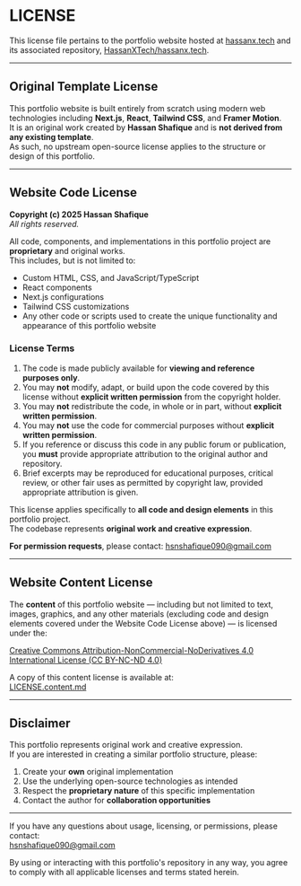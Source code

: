 # LICENSE

This license file pertains to the portfolio website hosted at [hassanx.tech](https://hassanx.tech) and its associated repository, [HassanXTech/hassanx.tech](https://github.com/HassanXTech/hassanx.tech).

---

## Original Template License

This portfolio website is built entirely from scratch using modern web technologies including **Next.js**, **React**, **Tailwind CSS**, and **Framer Motion**.  
It is an original work created by **Hassan Shafique** and is **not derived from any existing template**.  
As such, no upstream open-source license applies to the structure or design of this portfolio.

---

## Website Code License

**Copyright (c) 2025 Hassan Shafique**  
_All rights reserved._

All code, components, and implementations in this portfolio project are **proprietary** and original works.  
This includes, but is not limited to:

- Custom HTML, CSS, and JavaScript/TypeScript  
- React components  
- Next.js configurations  
- Tailwind CSS customizations  
- Any other code or scripts used to create the unique functionality and appearance of this portfolio website  

### License Terms

1. The code is made publicly available for **viewing and reference purposes only**.  
2. You may **not** modify, adapt, or build upon the code covered by this license without **explicit written permission** from the copyright holder.  
3. You may **not** redistribute the code, in whole or in part, without **explicit written permission**.  
4. You may **not** use the code for commercial purposes without **explicit written permission**.  
5. If you reference or discuss this code in any public forum or publication, you **must** provide appropriate attribution to the original author and repository.  
6. Brief excerpts may be reproduced for educational purposes, critical review, or other fair uses as permitted by copyright law, provided appropriate attribution is given.  

This license applies specifically to **all code and design elements** in this portfolio project.  
The codebase represents **original work and creative expression**.

**For permission requests**, please contact: [hsnshafique090@gmail.com](mailto:hsnshafique090@gmail.com)

---

## Website Content License

The **content** of this portfolio website — including but not limited to text, images, graphics, and any other materials (excluding code and design elements covered under the Website Code License above) — is licensed under the:

[Creative Commons Attribution-NonCommercial-NoDerivatives 4.0 International License (CC BY-NC-ND 4.0)](http://creativecommons.org/licenses/by-nc-nd/4.0/)

A copy of this content license is available at:  
[LICENSE.content.md](./LICENSE.content.md)

---

## Disclaimer

This portfolio represents original work and creative expression.  
If you are interested in creating a similar portfolio structure, please:

1. Create your **own** original implementation  
2. Use the underlying open-source technologies as intended  
3. Respect the **proprietary nature** of this specific implementation  
4. Contact the author for **collaboration opportunities**  

---

If you have any questions about usage, licensing, or permissions, please contact:  
[hsnshafique090@gmail.com](mailto:hsnshafique090@gmail.com)

By using or interacting with this portfolio's repository in any way, you agree to comply with all applicable licenses and terms stated herein.
